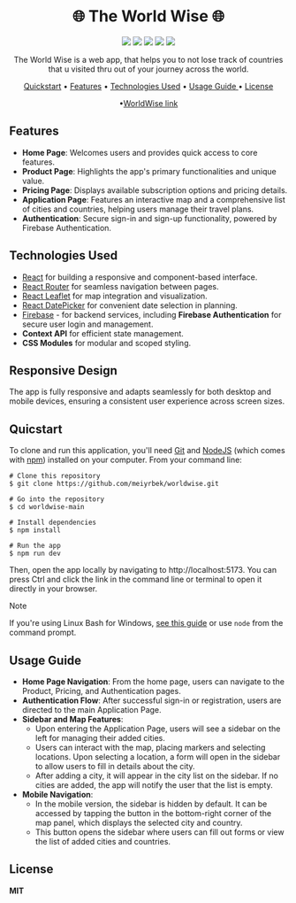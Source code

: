 <h1 align="center">🌐 The World Wise 🌐 </h1>

<div align="center">
<img src="https://img.shields.io/npm/v/npm.svg?logo=npm"/>
<img src="https://img.shields.io/badge/react-v18.3.1-blue?logo=react"/>
<img src="https://img.shields.io/badge/reactrouterdom-v6.26.2-red?logo=reactrouter"/>
<img src="https://img.shields.io/badge/leaflet-v1.9.4-green?logo=leaflet"/>
<img src="https://img.shields.io/badge/DatePicker-v7.4.0-yellow"/>
</div>

<p align="center">The World Wise is a web app, that helps you to not lose track of countries that u visited thru out of your journey across the world.</p>

<div align="center">
  
<a href="#quicstart" >Quickstart</a> • <a href="#features" align="center">Features</a> • <a href="#technologies-used" align="center">Technologies Used</a> • <a href="#usage-guide" align="center"> Usage Guide  </a> •  <a href="#license" align="center"> License  </a>

•<a href="https://worldwise-meiyrbek.netlify.app/" align="Center">WorldWise link</a>

</div>

## Features

- **Home Page**: Welcomes users and provides quick access to core features.
- **Product Page**: Highlights the app's primary functionalities and unique value.
- **Pricing Page**: Displays available subscription options and pricing details.
- **Application Page**: Features an interactive map and a comprehensive list of cities and countries, helping users manage their travel plans.
- **Authentication**: Secure sign-in and sign-up functionality, powered by Firebase Authentication.

## Technologies Used

- [React](https://react.dev/) for building a responsive and component-based interface.
- [React Router](https://reactrouter.com/en/main) for seamless navigation between pages.
- [React Leaflet](https://leafletjs.com/) for map integration and visualization.
- [React DatePicker](https://reactdatepicker.com/) for convenient date selection in planning.
- [Firebase](https://firebase.google.com/) - for backend services, including **Firebase Authentication** for secure user login and management.
- **Context API** for efficient state management.
- **CSS Modules** for modular and scoped styling.

## Responsive Design

The app is fully responsive and adapts seamlessly for both desktop and mobile devices, ensuring a consistent user experience across screen sizes.

## Quicstart

To clone and run this application, you'll need [Git](https://git-scm.com/) and [NodeJS](https://nodejs.org/en) (which comes with [npm](https://www.npmjs.com/)) installed on your computer. From your command line:

```
# Clone this repository
$ git clone https://github.com/meiyrbek/worldwise.git

# Go into the repository
$ cd worldwise-main

# Install dependencies
$ npm install

# Run the app
$ npm run dev

```

Then, open the app locally by navigating to http://localhost:5173. You can press Ctrl and click the link in the command line or terminal to open it directly in your browser.

> [!NOTE]  
> If you're using Linux Bash for Windows, [see this guide](https://www.howtogeek.com/261575/how-to-run-graphical-linux-desktop-applications-from-windows-10s-bash-shell/) or use `node` from the command prompt.

## Usage Guide

- **Home Page Navigation**: From the home page, users can navigate to the Product, Pricing, and Authentication pages.
- **Authentication Flow**: After successful sign-in or registration, users are directed to the main Application Page.
- **Sidebar and Map Features**:
  - Upon entering the Application Page, users will see a sidebar on the left for managing their added cities.
  - Users can interact with the map, placing markers and selecting locations. Upon selecting a location, a form will open in the sidebar to allow users to fill in details about the city.
  - After adding a city, it will appear in the city list on the sidebar. If no cities are added, the app will notify the user that the list is empty.
- **Mobile Navigation**:
  - In the mobile version, the sidebar is hidden by default. It can be accessed by tapping the button in the bottom-right corner of the map panel, which displays the selected city and country.
  - This button opens the sidebar where users can fill out forms or view the list of added cities and countries.

## License

**MIT**
